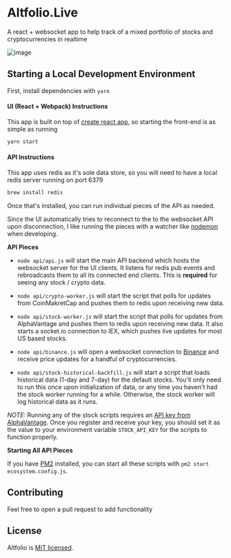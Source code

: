 # Altfolio.Live


A react + websocket app to help track of a mixed portfolio of stocks and cryptocurrencies in realtime

![image](https://user-images.githubusercontent.com/1296162/35300381-13b0dfb2-003d-11e8-9498-eec57f29355f.png)

## Starting a Local Development Environment

First, install dependencies with `yarn`

#### UI (React + Webpack) Instructions

This app is built on top of [create react app](https://github.com/facebook/create-react-app), so starting the front-end is as simple as running

```bash
yarn start
```

#### API Instructions

This app uses redis as it's sole data store, so you will need to have a local redis server running on port 6379

```bash
brew install redis
```

Once that's installed, you can run individual pieces of the API as needed.

Since the UI automatically tries to reconnect to the to the websocket API upon disconnection, I like running the pieces with a watcher like [nodemon](https://github.com/remy/nodemon) when developing.

**API Pieces**

* `node api/api.js` will start the main API backend which hosts the websocket server for the UI clients. It listens for redis pub events and rebroadcasts them to all its connected end clients. This is **required** for seeing any stock / crypto data.

* `node api/crypto-worker.js` will start the script that polls for updates from CoinMakretCap and pushes them to redis upon receiving new data.

* `node api/stock-worker.js` will start the script that polls for updates from AlphaVantage and pushes them to redis upon receiving new data. It also starts a socket.io connection to IEX, which pushes live updates for most US based stocks. 

* `node api/binance.js` will open a websocket connection to [Binance](https://github.com/binance-exchange/binance-official-api-docs/blob/master/web-socket-streams.md) and receive price updates for a handful of cryptocurrencies. 

* `node api/stock-historical-backfill.js` will start a script that loads historical data (1-day and 7-day) for the default stocks. You'll only need to run this once upon initialization of data, or any time you haven't had the stock worker running for a while. Otherwise, the stock worker will log historical data as it runs. 

_NOTE:_ Running any of the stock scripts requires an [API key from AlphaVantage](https://www.alphavantage.co/support/#api-key). Once you register and receive your key, you should set it as the value to your environment variable `STOCK_API_KEY` for the scripts to function properly. 

**Starting All API Pieces**

If you have [PM2](http://pm2.keymetrics.io/) installed, you can start all these scripts with `pm2 start ecosystem.config.js`.  

## Contributing
Feel free to open a pull request to add functionality

## License
Altfolio is [MIT licensed](LICENSE).






















